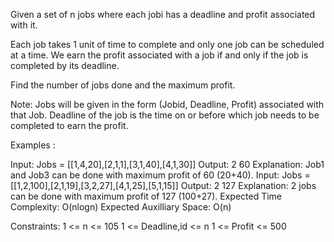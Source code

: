 Given a set of n jobs where each jobi has a deadline and profit associated with it.

Each job takes 1 unit of time to complete and only one job can be scheduled at a time. We earn the profit associated with a job if and only if the job is completed by its deadline.

Find the number of jobs done and the maximum profit.

Note: Jobs will be given in the form (Jobid, Deadline, Profit) associated with that Job. Deadline of the job is the time on or before which job needs to be completed to earn the profit.

Examples :

Input: Jobs = [[1,4,20],[2,1,1],[3,1,40],[4,1,30]]
Output: 2 60
Explanation: Job1 and Job3 can be done with maximum profit of 60 (20+40).
Input: Jobs = [[1,2,100],[2,1,19],[3,2,27],[4,1,25],[5,1,15]]
Output: 2 127
Explanation: 2 jobs can be done with maximum profit of 127 (100+27).
Expected Time Complexity: O(nlogn)
Expected Auxilliary Space: O(n)

Constraints:
1 <= n <= 105
1 <= Deadline,id <= n
1 <= Profit <= 500


